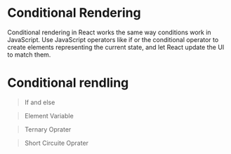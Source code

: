 # Conditional Rendering

Conditional rendering in React works the same way conditions work in JavaScript. Use JavaScript operators like if or the conditional operator to create elements representing the current state, and let React update the UI to match them.

# Conditional rendling

> If and else

> Element Variable

> Ternary Oprater

> Short Circuite Oprater
